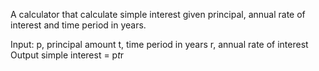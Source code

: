 A calculator that calculate simple interest given principal, annual rate of interest and time period in years. 

Input:
  p, principal amount
  t, time period in years
  r, annual rate of interest
  Output
  simple interest = p*t*r
